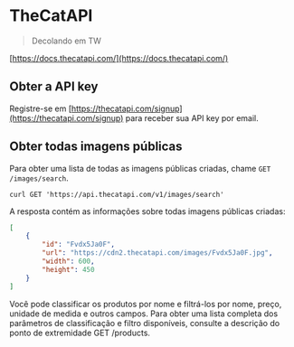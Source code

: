 # TheCatAPI

>
> Decolando em TW
>

[https://docs.thecatapi.com/](https://docs.thecatapi.com/)

## Obter a API key

Registre-se em [https://thecatapi.com/signup](https://thecatapi.com/signup) para receber sua API key por email.

## Obter todas imagens públicas

Para obter uma lista de todas as imagens públicas criadas, chame `GET /images/search`.


```cURL
curl GET 'https://api.thecatapi.com/v1/images/search'
```

A resposta contém as informações sobre todas imagens públicas criadas:
```json
[
    {
        "id": "Fvdx5Ja0F",
        "url": "https://cdn2.thecatapi.com/images/Fvdx5Ja0F.jpg",
        "width": 600,
        "height": 450
    }
]
```

Você pode classificar os produtos por nome e filtrá-los por nome, preço, unidade de medida e outros campos. Para obter uma lista completa dos parâmetros de classificação e filtro disponíveis, consulte a descrição do ponto de extremidade GET /products.
